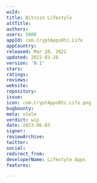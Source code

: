 ```yaml
---
wsId: 
title: Вitсоin Lifеstуlе
altTitle: 
authors: 
users: 5000
appId: com.CryptAppsBtc.Life
appCountry: 
released: Mar 28, 2022
updated: 2022-03-28
version: '0.1'
stars: 
ratings: 
reviews: 
website: 
repository: 
issue: 
icon: com.CryptAppsBtc.Life.png
bugbounty: 
meta: stale
verdict: wip
date: 2023-06-03
signer: 
reviewArchive: 
twitter: 
social: 
redirect_from: 
developerName: Lifestyle Aррs
features: 

---
```


